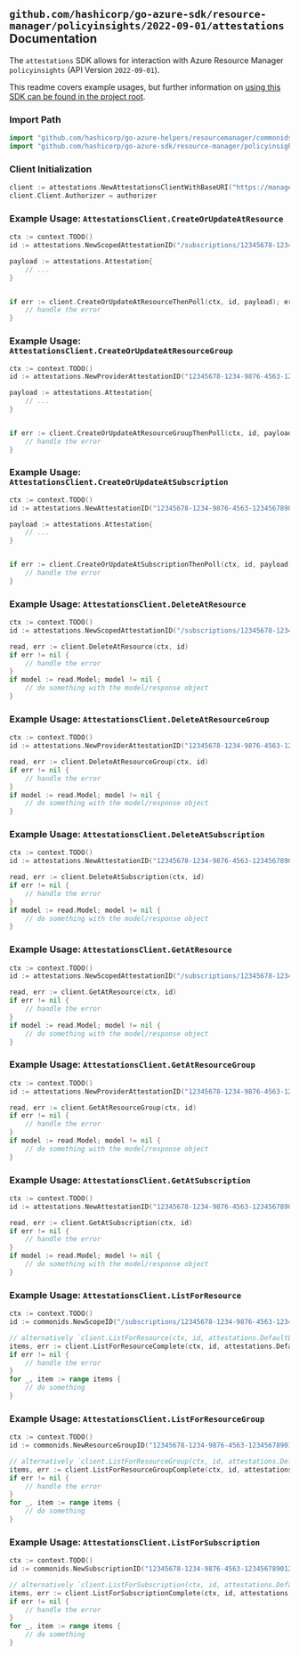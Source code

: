 
## `github.com/hashicorp/go-azure-sdk/resource-manager/policyinsights/2022-09-01/attestations` Documentation

The `attestations` SDK allows for interaction with Azure Resource Manager `policyinsights` (API Version `2022-09-01`).

This readme covers example usages, but further information on [using this SDK can be found in the project root](https://github.com/hashicorp/go-azure-sdk/tree/main/docs).

### Import Path

```go
import "github.com/hashicorp/go-azure-helpers/resourcemanager/commonids"
import "github.com/hashicorp/go-azure-sdk/resource-manager/policyinsights/2022-09-01/attestations"
```


### Client Initialization

```go
client := attestations.NewAttestationsClientWithBaseURI("https://management.azure.com")
client.Client.Authorizer = authorizer
```


### Example Usage: `AttestationsClient.CreateOrUpdateAtResource`

```go
ctx := context.TODO()
id := attestations.NewScopedAttestationID("/subscriptions/12345678-1234-9876-4563-123456789012/resourceGroups/some-resource-group", "attestationName")

payload := attestations.Attestation{
	// ...
}


if err := client.CreateOrUpdateAtResourceThenPoll(ctx, id, payload); err != nil {
	// handle the error
}
```


### Example Usage: `AttestationsClient.CreateOrUpdateAtResourceGroup`

```go
ctx := context.TODO()
id := attestations.NewProviderAttestationID("12345678-1234-9876-4563-123456789012", "example-resource-group", "attestationName")

payload := attestations.Attestation{
	// ...
}


if err := client.CreateOrUpdateAtResourceGroupThenPoll(ctx, id, payload); err != nil {
	// handle the error
}
```


### Example Usage: `AttestationsClient.CreateOrUpdateAtSubscription`

```go
ctx := context.TODO()
id := attestations.NewAttestationID("12345678-1234-9876-4563-123456789012", "attestationName")

payload := attestations.Attestation{
	// ...
}


if err := client.CreateOrUpdateAtSubscriptionThenPoll(ctx, id, payload); err != nil {
	// handle the error
}
```


### Example Usage: `AttestationsClient.DeleteAtResource`

```go
ctx := context.TODO()
id := attestations.NewScopedAttestationID("/subscriptions/12345678-1234-9876-4563-123456789012/resourceGroups/some-resource-group", "attestationName")

read, err := client.DeleteAtResource(ctx, id)
if err != nil {
	// handle the error
}
if model := read.Model; model != nil {
	// do something with the model/response object
}
```


### Example Usage: `AttestationsClient.DeleteAtResourceGroup`

```go
ctx := context.TODO()
id := attestations.NewProviderAttestationID("12345678-1234-9876-4563-123456789012", "example-resource-group", "attestationName")

read, err := client.DeleteAtResourceGroup(ctx, id)
if err != nil {
	// handle the error
}
if model := read.Model; model != nil {
	// do something with the model/response object
}
```


### Example Usage: `AttestationsClient.DeleteAtSubscription`

```go
ctx := context.TODO()
id := attestations.NewAttestationID("12345678-1234-9876-4563-123456789012", "attestationName")

read, err := client.DeleteAtSubscription(ctx, id)
if err != nil {
	// handle the error
}
if model := read.Model; model != nil {
	// do something with the model/response object
}
```


### Example Usage: `AttestationsClient.GetAtResource`

```go
ctx := context.TODO()
id := attestations.NewScopedAttestationID("/subscriptions/12345678-1234-9876-4563-123456789012/resourceGroups/some-resource-group", "attestationName")

read, err := client.GetAtResource(ctx, id)
if err != nil {
	// handle the error
}
if model := read.Model; model != nil {
	// do something with the model/response object
}
```


### Example Usage: `AttestationsClient.GetAtResourceGroup`

```go
ctx := context.TODO()
id := attestations.NewProviderAttestationID("12345678-1234-9876-4563-123456789012", "example-resource-group", "attestationName")

read, err := client.GetAtResourceGroup(ctx, id)
if err != nil {
	// handle the error
}
if model := read.Model; model != nil {
	// do something with the model/response object
}
```


### Example Usage: `AttestationsClient.GetAtSubscription`

```go
ctx := context.TODO()
id := attestations.NewAttestationID("12345678-1234-9876-4563-123456789012", "attestationName")

read, err := client.GetAtSubscription(ctx, id)
if err != nil {
	// handle the error
}
if model := read.Model; model != nil {
	// do something with the model/response object
}
```


### Example Usage: `AttestationsClient.ListForResource`

```go
ctx := context.TODO()
id := commonids.NewScopeID("/subscriptions/12345678-1234-9876-4563-123456789012/resourceGroups/some-resource-group")

// alternatively `client.ListForResource(ctx, id, attestations.DefaultListForResourceOperationOptions())` can be used to do batched pagination
items, err := client.ListForResourceComplete(ctx, id, attestations.DefaultListForResourceOperationOptions())
if err != nil {
	// handle the error
}
for _, item := range items {
	// do something
}
```


### Example Usage: `AttestationsClient.ListForResourceGroup`

```go
ctx := context.TODO()
id := commonids.NewResourceGroupID("12345678-1234-9876-4563-123456789012", "example-resource-group")

// alternatively `client.ListForResourceGroup(ctx, id, attestations.DefaultListForResourceGroupOperationOptions())` can be used to do batched pagination
items, err := client.ListForResourceGroupComplete(ctx, id, attestations.DefaultListForResourceGroupOperationOptions())
if err != nil {
	// handle the error
}
for _, item := range items {
	// do something
}
```


### Example Usage: `AttestationsClient.ListForSubscription`

```go
ctx := context.TODO()
id := commonids.NewSubscriptionID("12345678-1234-9876-4563-123456789012")

// alternatively `client.ListForSubscription(ctx, id, attestations.DefaultListForSubscriptionOperationOptions())` can be used to do batched pagination
items, err := client.ListForSubscriptionComplete(ctx, id, attestations.DefaultListForSubscriptionOperationOptions())
if err != nil {
	// handle the error
}
for _, item := range items {
	// do something
}
```
